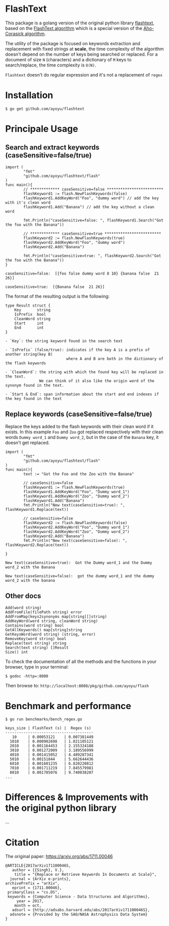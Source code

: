 # FlashText

This package is a golang version of the original python library [flashtext](https://github.com/vi3k6i5/flashtext), based on the [FlashText algorithm](https://arxiv.org/abs/1711.00046) which is a special version of the [Aho-Corasick algorithm](https://en.wikipedia.org/wiki/Aho%E2%80%93Corasick_algorithm).

The utility of the package is focused on keywords extraction and replacement with fixed strings at **scale**, the time complexity of the algorithm doesn't depend on the number of keys being searched or replaced. For a document of size `N` (characters) and a dictionary of `M` keys to search/replace, the time complexity is `O(N)`.

`Flashtext` doesn't do regular expression and it's not a replacement of `regex`

# Installation

```
$ go get github.com/ayoyu/flashtext
```

# Principale Usage

## Search and extract keywords (caseSensitive=false/true)

```golang
import (
        "fmt"
        "github.com/ayoyu/flashtext/flash"
)
func main(){
        // ************* caseSensitive=false *************************
        flashKeyword1 := flash.NewFlashKeywords(false)
        flashKeyword1.AddKeyWord("Foo", "dummy word") // add the key with it's clean word
        flashKeyword1.Add("Banana") // add the key without a clean word

        fmt.Println("caseSensitive=false: ", flashKeyword1.Search("Got the foo with the Banana"))

        // ************* caseSensitive=true *************************
        flashKeyword2 := flash.NewFlashKeywords(true)
        flashKeyword2.AddKeyWord("Foo", "dummy word")
        flashKeyword2.Add("Banana")

        fmt.Println("caseSensitive=true: ", flashKeyword2.Search("Got the foo with the Banana"))
}

```

```
caseSensitive=false:  [{foo false dummy word 8 10} {banana false  21 26}]

caseSensitive=true:  [{Banana false  21 26}]
```

The format of the resulting output is the following:

```golang
type Result struct {
	Key       string
	IsPrefix  bool
	CleanWord string
	Start     int
	End       int
}
```

```
- `Key`: the string keyword found in the search text

- `IsPrefix` (false/true): indicates if the key A is a prefix of another string(key B)
                           where A and B are both in the dictionary of the flash keywords

- `CleanWord`: the string with which the found key will be replaced in the text.
               We can think of it also like the origin word of the synonym found in the text.

- `Start & End`: span information about the start and end indexes if the key found in the text
```

## Replace keywords (caseSensitive=false/true)

Replace the keys added to the flash keywords with their clean word if it exists. In this example `Foo` and `Zoo` got replaced respectively with their clean words `Dummy word_1` and `Dummy word_2`, but in the case of the `Banana` key, it doesn't get replaced.

```golang
import (
        "fmt"
        "github.com/ayoyu/flashtext/flash"
)
func main(){
        text := "Got the Foo and the Zoo with the Banana"

        // caseSensitive=false
        flashKeyword1 := flash.NewFlashKeywords(true)
        flashKeyword1.AddKeyWord("Foo", "Dummy word_1")
        flashKeyword1.AddKeyWord("Zoo", "Dummy word_2")
        flashKeyword1.Add("Banana")
        fmt.Println("New text(caseSensitive=true): ", flashKeyword1.Replace(text))

        // caseSensitive=false
        flashKeyword2 := flash.NewFlashKeywords(false)
        flashKeyword2.AddKeyWord("Foo", "Dummy word_1")
        flashKeyword2.AddKeyWord("Zoo", "Dummy word_2")
        flashKeyword2.Add("Banana")
        fmt.Println("New text(caseSensitive=false): ", flashKeyword2.Replace(text))

}
```

```
New text(caseSensitive=true):  Got the Dummy word_1 and the Dummy word_2 with the Banana

New text(caseSensitive=false):  got the dummy word_1 and the dummy word_2 with the banana
```

## Other docs

```golang
Add(word string)
AddFromFile(filePath string) error
AddFromMap(keys2synonyms map[string][]string)
AddKeyWord(word string, cleanWord string)
Contains(word string) bool
GetAllKeywords() map[string]string
GetKeysWord(word string) (string, error)
RemoveKey(word string) bool
Replace(text string) string
Search(text string) []Result
Size() int
```

To check the documentation of all the methods and the functions in your browser, type in your terminal:

```
$ godoc -http=:8080
```

Then browse to: `http://localhost:8080/pkg/github.com/ayoyu/flash`

# Benchmark and performance

```
$ go run benchmarks/bench_regex.go
```

```
keys_size | FlashText (s) |  Regex (s)
---------------------------------------
   10     | 0.00053121    | 0.007381449
  1010    | 0.000902698   | 1.021105121
  2010    | 0.001164453   | 2.155324188
  3010    | 0.001272009   | 3.189556999
  4010    | 0.001415052   | 4.489287341
  5010    | 0.00151844    | 5.662644436
  6010    | 0.001601235   | 6.820220812
  7010    | 0.001711219   | 7.845579981
  8010    | 0.001785076   | 9.740038207
...
```

# Differences & Improvements with the original python library

...

# Citation

The original paper: https://arxiv.org/abs/1711.00046

```
@ARTICLE{2017arXiv171100046S,
   author = {{Singh}, V.},
    title = "{Replace or Retrieve Keywords In Documents at Scale}",
  journal = {ArXiv e-prints},
archivePrefix = "arXiv",
   eprint = {1711.00046},
 primaryClass = "cs.DS",
 keywords = {Computer Science - Data Structures and Algorithms},
     year = 2017,
    month = oct,
   adsurl = {http://adsabs.harvard.edu/abs/2017arXiv171100046S},
  adsnote = {Provided by the SAO/NASA Astrophysics Data System}
}
```
